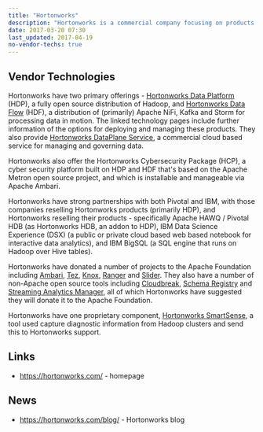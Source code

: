 ```yaml
---
title: "Hortonworks"
description: "Hortonworks is a commercial company focusing on products that support the exploitation of data both at rest and in motion.  Their business model is to provide support and professional services for a range of Apache open source technologies which they package and distribute for free. They are therefore extreemly active in the Apache open source space, with committers on all the technologies they distribute, and with a history of donating projects to the Apache Foundation that they have either initiated or acquired.  Hortonworks was formed in June 2011 by ex-Yahoo employees." 
date: 2017-03-20 07:30
last_updated: 2017-04-19
no-vendor-techs: true
---
```

## Vendor Technologies

Hortonworks have two primary offerings - [Hortonworks Data Platform](/technologies/hortonworks-data-platform/) (HDP), a fully open source distribution of Hadoop, and [Hortonworks Data Flow](/technologies/hortonworks-data-flow/) (HDF), a distribution of (primarily) Apache NiFi, Kafka and Storm for processing data in motion.  The linked technology pages include further information of the options for deploying and managing these products.  They also provide [Hortonworks DataPlane Service](/technologies/hortonworks-dataplane-service/), a commercial cloud based service for managing and governing data.

Hortonworks also offer the Hortonworks Cybersecurity Package (HCP), a cyber security platform built on HDP and HDF that's based on the Apache Metron open source project, and which is installable and manageable via Apache Ambari.

Hortonworks have strong partnerships with both Pivotal and IBM, with those companies reselling Hortonworks products (primarily HDP), and Hortonworks reselling their products - specifically Apache HAWQ / Pivotal HDB (as Hortonworks HDB, an addon to HDP), IBM Data Science Experience (DSX) (a public or private cloud based web based notebook for interactive data analytics), and IBM BigSQL (a SQL engine that runs on Hadoop over Hive tables).

Hortonworks have donated a number of projects to the Apache Foundation including [Ambari](/technologies/apache-ambari), [Tez](/technologies/apache-tez), [Knox](/technologies/apache-knox), [Ranger](/technologies/apache-ranger) and [Slider](/technologies/apache-slider).  They also have a number of non-Apache open source tools including [Cloudbreak](/technologies/cloudbreak), [Schema Registry](/technologies/schema-registry/) and [Streaming Analytics Manager](/technologies/streaming-analytics-manager), all of which Hortonworks have suggested they will donate it to the Apache Foundation.

Hortonworks have one proprietary component, [Hortonworks SmartSense](/technologies/hortonworks-smartsense), a tool used capture diagnostic information from Hadoop clusters and send this to Hortonworks support.

## Links

* <https://hortonworks.com/> - homepage

## News

* <https://hortonworks.com/blog/> - Hortonworks blog